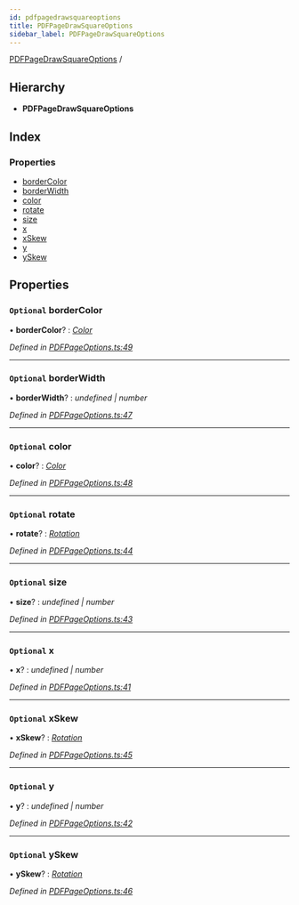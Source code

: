 ```yaml
---
id: pdfpagedrawsquareoptions
title: PDFPageDrawSquareOptions
sidebar_label: PDFPageDrawSquareOptions
---
```


[PDFPageDrawSquareOptions](pdfpagedrawsquareoptions.md) /

## Hierarchy

* **PDFPageDrawSquareOptions**

## Index

### Properties

* [borderColor](pdfpagedrawsquareoptions.md#optional-bordercolor)
* [borderWidth](pdfpagedrawsquareoptions.md#optional-borderwidth)
* [color](pdfpagedrawsquareoptions.md#optional-color)
* [rotate](pdfpagedrawsquareoptions.md#optional-rotate)
* [size](pdfpagedrawsquareoptions.md#optional-size)
* [x](pdfpagedrawsquareoptions.md#optional-x)
* [xSkew](pdfpagedrawsquareoptions.md#optional-xskew)
* [y](pdfpagedrawsquareoptions.md#optional-y)
* [ySkew](pdfpagedrawsquareoptions.md#optional-yskew)

## Properties

### `Optional` borderColor

• **borderColor**? : *[Color](../index.md#color)*

*Defined in [PDFPageOptions.ts:49](https://github.com/Hopding/pdf-lib/blob/20bb5ab/src/api/PDFPageOptions.ts#L49)*

___

### `Optional` borderWidth

• **borderWidth**? : *undefined | number*

*Defined in [PDFPageOptions.ts:47](https://github.com/Hopding/pdf-lib/blob/20bb5ab/src/api/PDFPageOptions.ts#L47)*

___

### `Optional` color

• **color**? : *[Color](../index.md#color)*

*Defined in [PDFPageOptions.ts:48](https://github.com/Hopding/pdf-lib/blob/20bb5ab/src/api/PDFPageOptions.ts#L48)*

___

### `Optional` rotate

• **rotate**? : *[Rotation](../index.md#rotation)*

*Defined in [PDFPageOptions.ts:44](https://github.com/Hopding/pdf-lib/blob/20bb5ab/src/api/PDFPageOptions.ts#L44)*

___

### `Optional` size

• **size**? : *undefined | number*

*Defined in [PDFPageOptions.ts:43](https://github.com/Hopding/pdf-lib/blob/20bb5ab/src/api/PDFPageOptions.ts#L43)*

___

### `Optional` x

• **x**? : *undefined | number*

*Defined in [PDFPageOptions.ts:41](https://github.com/Hopding/pdf-lib/blob/20bb5ab/src/api/PDFPageOptions.ts#L41)*

___

### `Optional` xSkew

• **xSkew**? : *[Rotation](../index.md#rotation)*

*Defined in [PDFPageOptions.ts:45](https://github.com/Hopding/pdf-lib/blob/20bb5ab/src/api/PDFPageOptions.ts#L45)*

___

### `Optional` y

• **y**? : *undefined | number*

*Defined in [PDFPageOptions.ts:42](https://github.com/Hopding/pdf-lib/blob/20bb5ab/src/api/PDFPageOptions.ts#L42)*

___

### `Optional` ySkew

• **ySkew**? : *[Rotation](../index.md#rotation)*

*Defined in [PDFPageOptions.ts:46](https://github.com/Hopding/pdf-lib/blob/20bb5ab/src/api/PDFPageOptions.ts#L46)*